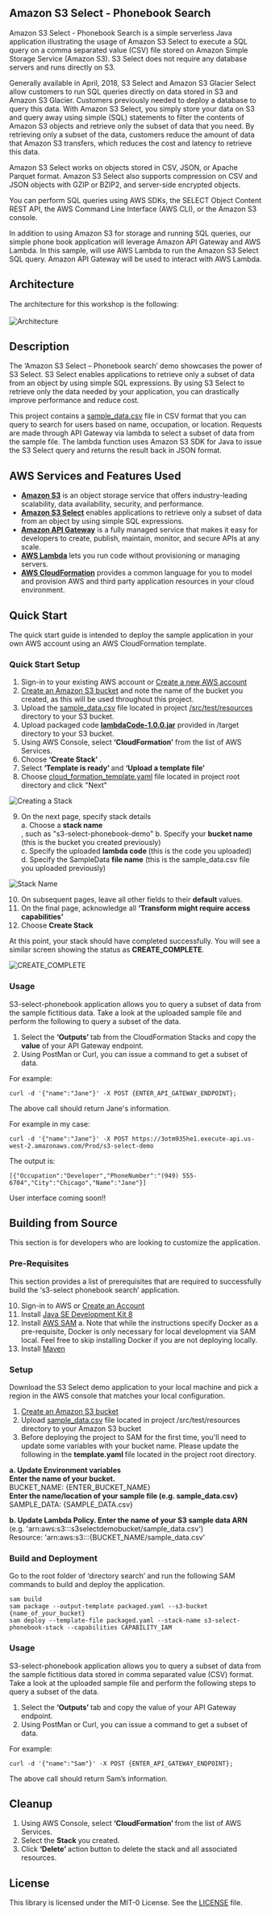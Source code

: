 ## Amazon S3 Select - Phonebook Search
  
Amazon S3 Select - Phonebook Search is a simple serverless Java application illustrating the usage of Amazon S3 Select to execute a SQL query on a comma separated value (CSV) file stored on Amazon Simple Storage Service (Amazon S3). S3 Select does not require any database servers and runs directly on S3.

Generally available in April, 2018, S3 Select and Amazon S3 Glacier Select allow customers to run SQL queries directly on data stored in S3 and Amazon S3 Glacier. Customers previously needed to deploy a database to query this data. With Amazon S3 Select, you simply store your data on S3 and query away using simple (SQL) statements to filter the contents of Amazon S3 objects and retrieve only the subset of data that you need. By retrieving only a subset of the data, customers reduce the amount of data that Amazon S3 transfers, which reduces the cost and latency to retrieve this data. 

Amazon S3 Select works on objects stored in CSV, JSON, or Apache Parquet format. Amazon S3 Select also supports compression on CSV and JSON objects with GZIP or BZIP2, and server-side encrypted objects.

You can perform SQL queries using AWS SDKs, the SELECT Object Content REST API, the AWS Command Line Interface (AWS CLI), or the Amazon S3 console.

In addition to using Amazon S3 for storage and running SQL queries, our simple phone book application will leverage Amazon API Gateway and AWS Lambda. In this sample, will use AWS Lambda to run the Amazon S3 Select SQL query. Amazon API Gateway will be used to interact with AWS Lambda.

## Architecture

The architecture for this workshop is the following:
<br><br>
![Architecture](/images/architecture.png)
 
## Description

The ‘Amazon S3 Select – Phonebook search’ demo showcases the power of S3 Select. S3 Select enables applications to retrieve only a subset of data from an object by using simple SQL expressions. By using S3 Select to retrieve only the data needed by your application, you can drastically improve performance and reduce cost.

This project contains a [sample_data.csv](/src/test/resources/sample_data.csv) file in CSV format that you can query to search for users based on name, occupation, or location. Requests are made through API Gateway via lambda to select a subset of data from the sample file. The lambda function uses Amazon S3 SDK for Java to issue the S3 Select query and returns the result back in JSON format.

## AWS Services and Features Used

* <b>[Amazon S3](https://aws.amazon.com/s3/)</b> is an object storage service that offers industry-leading scalability, data availability, security, and performance.
* <b>[Amazon S3 Select](https://docs.aws.amazon.com/AmazonS3/latest/API/API_SelectObjectContent.html)</b> enables applications to retrieve only a subset of data from an object by using simple SQL expressions.
* <b>[Amazon API Gateway](https://aws.amazon.com/api-gateway/)</b> is a fully managed service that makes it easy for developers to create, publish, maintain, monitor, and secure APIs at any scale.
* <b>[AWS Lambda](https://aws.amazon.com/lambda/)</b> lets you run code without provisioning or managing servers.
* <b>[AWS CloudFormation](https://aws.amazon.com/cloudformation/)</b> provides a common language for you to model and provision AWS and third party application resources in your cloud environment.

## Quick Start

The quick start guide is intended to deploy the sample application in your own AWS account using an AWS CloudFormation template.

### Quick Start Setup
1.	Sign-in to your existing AWS account or [Create a new AWS account](https://us-west-2.console.aws.amazon.com/)
2.	[Create an Amazon S3 bucket](https://docs.aws.amazon.com/AmazonS3/latest/gsg/CreatingABucket.html) and note the name of the bucket you created, as this will be used throughout this project.
3.	Upload the [sample_data.csv](/src/test/resources/sample_data.csv) file located in project [/src/test/resources](/src/test/resources) directory to your S3 bucket.
4.	Upload packaged code <b>[lambdaCode-1.0.0.jar](/lambdaCode-1.0.0.jar)</b> provided in /target directory to your S3 bucket.
5.	Using AWS Console, select <b>‘CloudFormation’</b> from the list of AWS Services.
6.	Choose <b> ‘Create Stack’</b> .
7.	Select <b>‘Template is ready’ </b>and <b>‘Upload a template file’</b>
8.	Choose [cloud_formation_template.yaml](cloud_formation_template.yaml) file located in project root directory and click "Next"

![Creating a Stack ](/images/createStack.png)

9.	On the next page, specify stack details<br>
a.	Choose a <b>stack name</b><br>, such as "s3-select-phonebook-demo"
b.	Specify your <b>bucket name</b> (this is the bucket you created previously)<br>
c.	Specify the uploaded <b>lambda code </b> (this is the code you uploaded)<br>
d.	Specify the SampleData <b>file name</b> (this is the sample_data.csv file you uploaded previously)<br>

![Stack Name ](/images/stackName.png)
 
10. On subsequent pages, leave all other fields to their <b>default </b> values.
11. On the final page, acknowledge all <b>‘Transform might require access capabilities’</b>
12. Choose <b>Create Stack</b>

At this point, your stack should have completed successfully. You will see a similar screen showing the status as <b>CREATE_COMPLETE</b>.

![CREATE_COMPLETE](/images/stack-created.png)

### Usage

S3-select-phonebook application allows you to query a subset of data from the sample fictitious data. Take a look at the uploaded sample file and perform the following to query a subset of the data.

1. Select the <b>‘Outputs’ </b>tab from the CloudFormation Stacks and copy the <b>value</b> of your API Gateway endpoint.
2. Using PostMan or Curl, you can issue a command to get a subset of data.

For example:

`curl -d '{"name":"Jane"}' -X POST {ENTER_API_GATEWAY_ENDPOINT};`

The above call should return Jane's information.

For example in my case: 

`curl -d '{"name":"Jane"}' -X POST https://3otm935he1.execute-api.us-west-2.amazonaws.com/Prod/s3-select-demo`

The output is:

`[{"Occupation":"Developer","PhoneNumber":"(949) 555-6704","City":"Chicago","Name":"Jane"}]`


User interface coming soon!!


## Building from Source 

This section is for developers who are looking to customize the application.

### Pre-Requisites
This section provides a list of prerequisites that are required to successfully build the ‘s3-select phonebook search’ application.

10.	Sign-in to AWS or [Create an Account](https://us-west-2.console.aws.amazon.com/)
11.	Install [Java SE Development Kit 8](http://www.oracle.com/technetwork/java/javase/downloads/jdk8-downloads-2133151.html)
12.	Install [AWS SAM](https://docs.aws.amazon.com/serverless-application-model/latest/developerguide/serverless-sam-cli-install.html)
a.	Note that while the instructions specify Docker as a pre-requisite, Docker is only necessary for local development via SAM local. Feel free to skip installing Docker if you are not deploying locally.
13.	Install [Maven](https://maven.apache.org/install.html)

### Setup

Download the S3 Select demo application to your local machine and pick a region in the AWS console that matches your local configuration.

1.	[Create an Amazon S3 bucket](https://docs.aws.amazon.com/AmazonS3/latest/gsg/CreatingABucket.html)  
2.	Upload [sample_data.csv](/src/test/resources/sample_data.csv) file located in project /src/test/resources directory to your Amazon S3 bucket
3.	Before deploying the project to SAM for the first time, you'll need to update some variables with your bucket name. Please update the following in the <b>template.yaml </b>file located in the project root directory.<br>

<b>a.	Update Environment variables</b> <br>
        <b>Enter the name of your bucket.</b> <br>
          BUCKET_NAME: {ENTER_BUCKET_NAME}<br>
         <b> Enter the name/location of your sample file (e.g. sample_data.csv} </b><br>
         SAMPLE_DATA: {SAMPLE_DATA.csv}  <br>

<b>b.	Update Lambda Policy. </b>
       <b>Enter the name of your S3 sample data ARN </b> <br>
       (e.g. 'arn:aws:s3:::s3selectdemobucket/sample_data.csv')<br>
        Resource: 'arn:aws:s3:::{BUCKET_NAME/sample_data.csv'<br>

### Build and Deployment

Go to the root folder of ‘directory search’ and run the following SAM commands to build and deploy the application. 

```
sam build
sam package --output-template packaged.yaml --s3-bucket {name_of_your_bucket}
sam deploy --template-file packaged.yaml --stack-name s3-select-phonebook-stack --capabilities CAPABILITY_IAM
```
### Usage

S3-select-phonebook application allows you to query a subset of data from the sample fictitious data stored in comma separated value (CSV) format. Take a look at the uploaded sample file and perform the following steps to query a subset of the data.

1. Select the <b>‘Outputs’ </b>tab and copy the value of your API Gateway endpoint.
2. Using PostMan or Curl, you can issue a command to get a subset of data.

For example:

`curl -d '{"name":"Sam"}' -X POST {ENTER_API_GATEWAY_ENDPOINT};`

The above call should return Sam’s information.

## Cleanup

1.	Using AWS Console, select <b>‘CloudFormation’ </b>from the list of AWS Services.
2.	Select the <b>Stack </b>you created.
3.	Click <b>‘Delete’ </b>action button to delete the stack and all associated resources. 

## License

This library is licensed under the MIT-0 License. See the [LICENSE](https://github.com/aws-samples/s3-select-phonebook-search/blob/master/LICENSE) file.